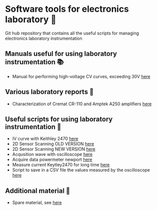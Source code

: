 # Software tools for electronics laboratory :battery: 
Git hub repository that contains all the useful scripts for managing electronics laboratory instrumentation

## Manuals useful for using laboratory instrumentation :books: 
+ Manual for performing high-voltage CV curves, exceeding 30V [here](https://www.overleaf.com/read/tzxsyqhqzsdt#36eadd)

## Various laboratory reports :microscope:
+ Characterization of Cremat CR-110 and Amptek A250 amplifiers [here](https://it.overleaf.com/read/sgmrpndgchjv#cd1dd6)

## Useful scripts for using laboratory instrumentation :wrench:
+  IV curve with Keithley 2470 [here](Script/Keithley2470_IV_curve)
+  2D Sensor Scanning OLD VERSION [here](Script/Scansione_laser)
+  2D Sensor Scanning NEW VERSION [here](Script/Laser_2D_Scan)
+  Acqusition wave with oscilloscope [here](Script/Acqusition_wave_oscilloscope)
+  Acquire data powermeter newport [here]( Script/Power_meter_Newport )
+  Measure current Keytley2470 for long time [here]( Script/Measure_Keytley2470_for_long_time )
+  Script to save in a CSV file the values measured by the oscilloscope [here]( Script/Query_for_tek_oscilloscope )

## Additional material :triangular_ruler:
+  Spare material, see [here](Additional_material/README.md)

	

